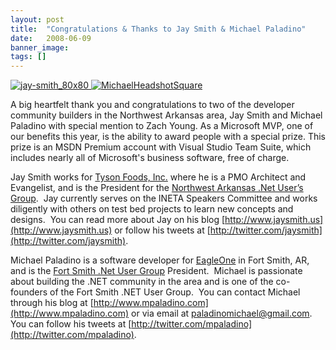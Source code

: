 ```yaml
---
layout: post
title:  "Congratulations & Thanks to Jay Smith & Michael Paladino"
date:   2008-06-09
banner_image: 
tags: []
---
```


[![jay-smith_80x80](http://gwb.blob.core.windows.net/rwalker/WindowsLiveWriter/CongratulationsThankstoJaySmithMichaelPa_10419/jay-smith_80x80_5.png) ![MichaelHeadshotSquare](http://gwb.blob.core.windows.net/rwalker/WindowsLiveWriter/CongratulationsThankstoJaySmithMichaelPa_10419/MichaelHeadshotSquare_thumb.jpg)](http://jaysmith.us/)

A big heartfelt thank you and congratulations to two of the developer community builders in the Northwest Arkansas area, Jay Smith and Michael Paladino with special mention to Zach Young. As a Microsoft MVP, one of our benefits this year, is the ability to award people with a special prize. This prize is an MSDN Premium account with Visual Studio Team Suite, which includes nearly all of Microsoft's business software, free of charge.

Jay Smith works for [Tyson Foods, Inc.](http://www.tyson.com/) where he is a PMO Architect and Evangelist, and is the President for the [Northwest Arkansas .Net User’s Group](http://nwadnug.org/).  Jay currently serves on the INETA Speakers Committee and works diligently with others on test bed projects to learn new concepts and designs.  You can read more about Jay on his blog [http://www.jaysmith.us](http://www.jaysmith.us) or follow his tweets at [http://twitter.com/jaysmith](http://twitter.com/jaysmith).

Michael Paladino is a software developer for [EagleOne](http://www.goeagleone.com) in Fort Smith, AR, and is the [Fort Smith .Net User Group](http://www.fsdnug.org/) President.  Michael is passionate about building the .NET community in the area and is one of the co-founders of the Fort Smith .NET User Group.  You can contact Michael through his blog at [http://www.mpaladino.com](http://www.mpaladino.com) or via email at [paladinomichael@gmail.com](mailto:paladinomichael@gmail.com).  You can follow his tweets at [http://twitter.com/mpaladino](http://twitter.com/mpaladino).